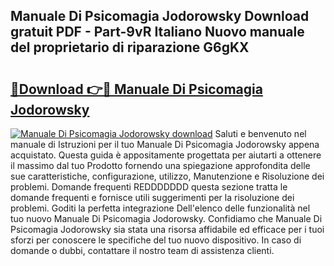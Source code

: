 ## Manuale Di Psicomagia Jodorowsky Download gratuit PDF - Part-9vR Italiano Nuovo manuale del proprietario di riparazione G6gKX

# <h2><a href="http://dfb54w.blite.top/?on=Manuale+Di+Psicomagia+Jodorowsky">🔗Download 👉🔴 Manuale Di Psicomagia Jodorowsky</a></h2>

[![Manuale Di Psicomagia Jodorowsky download](https://i.imgur.com/lujVjoI.png)](http://dfb54w.blite.top/?on=Manuale+Di+Psicomagia+Jodorowsky)
Saluti e benvenuto nel manuale di Istruzioni per il tuo Manuale Di Psicomagia Jodorowsky appena acquistato. Questa guida è appositamente progettata per aiutarti a ottenere il massimo dal tuo Prodotto fornendo una spiegazione approfondita delle sue caratteristiche, configurazione, utilizzo, Manutenzione e Risoluzione dei problemi. Domande frequenti REDDDDDDD questa sezione tratta le domande frequenti e fornisce utili suggerimenti per la risoluzione dei problemi. Goditi la perfetta integrazione Dell'elenco delle funzionalità nel tuo nuovo Manuale Di Psicomagia Jodorowsky. Confidiamo che Manuale Di Psicomagia Jodorowsky sia stata una risorsa affidabile ed efficace per i tuoi sforzi per conoscere le specifiche del tuo nuovo dispositivo. In caso di domande o dubbi, contattare il nostro team di assistenza clienti.
